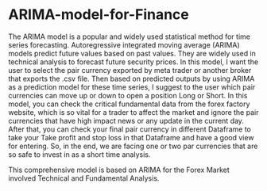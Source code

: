 # ARIMA-model-for-Finance
The ARIMA model is a popular and widely used statistical method for time series forecasting.
Autoregressive integrated moving average (ARIMA) models predict future values based on past values. They are widely used in technical analysis to forecast future security prices.
In this model, I want the user to select the pair currency exported by meta trader or another broker that exports the .csv file.
Then based on predicted outputs by using ARIMA as a prediction model for these time series, I suggest to the user which pair currencies can move up or down to open a position Long or Short. In this model, you can check the critical fundamental data from the forex factory website, which is so vital for a trader to affect the market and ignore the pair currencies that have high impact news or any update in the current day. After that, you can check your final pair currency in different Dataframe to take your Take profit and stop loss in that Dataframe and have a good view for entering. So, in the end, we are facing one or two par currencies that are so safe to invest in as a short time analysis.

This comprehensive model is based on ARIMA for the Forex Market involved Technical and Fundamental Analysis.
